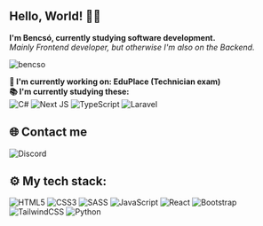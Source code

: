 ## Hello, World! 👋🏻

**I'm Bencsó, currently studying software development.** </br>
*Mainly Frontend developer, but otherwise I'm also on the Backend.*
<p><img src="https://komarev.com/ghpvc/?username=bencso&label=Views&color=151515&style=flat" alt="bencso" /></p>

**💼 I'm currently working on: EduPlace (Technician exam)** </br>
**📚 I'm currently studying these:** </br> 
![C#](https://img.shields.io/badge/c%23-%23239120.svg?style=for-the-badge&logo=csharp&logoColor=white)
![Next JS](https://img.shields.io/badge/Next-black?style=for-the-badge&logo=next.js&logoColor=white)
![TypeScript](https://img.shields.io/badge/typescript-%23007ACC.svg?style=for-the-badge&logo=typescript&logoColor=white)
![Laravel](https://img.shields.io/badge/laravel-%23FF2D20.svg?style=for-the-badge&logo=laravel&logoColor=white)
</br>

## 🌐 Contact me
![Discord](https://img.shields.io/badge/bencso-%235865F2.svg?style=for-the-badge&logo=discord&logoColor=white)


## ⚙ My tech stack:
![HTML5](https://img.shields.io/badge/html5-%23E34F26.svg?style=for-the-badge&logo=html5&logoColor=white)
![CSS3](https://img.shields.io/badge/css3-%231572B6.svg?style=for-the-badge&logo=css3&logoColor=white)
![SASS](https://img.shields.io/badge/SASS-hotpink.svg?style=for-the-badge&logo=SASS&logoColor=white)
![JavaScript](https://img.shields.io/badge/javascript-%23323330.svg?style=for-the-badge&logo=javascript&logoColor=%23F7DF1E)
![React](https://img.shields.io/badge/react-%2320232a.svg?style=for-the-badge&logo=react&logoColor=%2361DAFB)
![Bootstrap](https://img.shields.io/badge/bootstrap-%238511FA.svg?style=for-the-badge&logo=bootstrap&logoColor=white)
![TailwindCSS](https://img.shields.io/badge/tailwindcss-%2338B2AC.svg?style=for-the-badge&logo=tailwind-css&logoColor=white)
![Python](https://img.shields.io/badge/python-3670A0?style=for-the-badge&logo=python&logoColor=ffdd54)

